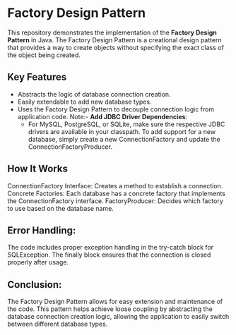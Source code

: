 # Factory Design Pattern
This repository demonstrates the implementation of the **Factory Design Pattern** in Java.
The Factory Design Pattern is a creational design pattern that provides a way to create objects without specifying the exact class of the object being created.
## Key Features
- Abstracts the logic of database connection creation.
- Easily extendable to add new database types.
- Uses the Factory Design Pattern to decouple connection logic from application code.
Note:- **Add JDBC Driver Dependencies**:
   - For MySQL, PostgreSQL, or SQLite, make sure the respective JDBC drivers are available in your classpath.
  To add support for a new database, simply create a new ConnectionFactory and update the ConnectionFactoryProducer.
## How It Works
ConnectionFactory Interface: Creates a method to establish a connection.
Concrete Factories: Each database has a concrete factory that implements the ConnectionFactory interface.
FactoryProducer: Decides which factory to use based on the database name.
## Error Handling:
The code includes proper exception handling in the try-catch block for SQLException.
The finally block ensures that the connection is closed properly after usage.
## Conclusion:
The Factory Design Pattern allows for easy extension and maintenance of the code.
This pattern helps achieve loose coupling by abstracting the database connection creation logic, allowing the application to easily switch between different database types.
